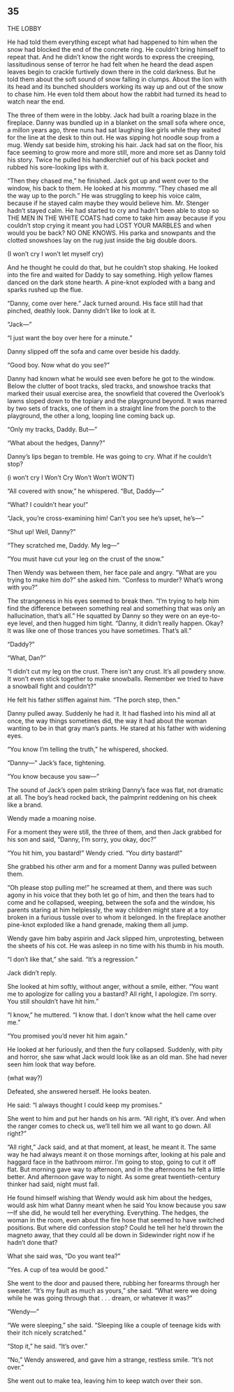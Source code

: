 ## 35

THE LOBBY

He had told them everything except what had happened to him when the snow had blocked the end of the concrete ring. He couldn’t bring himself to repeat that. And he didn’t know the right words to express the creeping, lassitudinous sense of terror he had felt when he heard the dead aspen leaves begin to crackle furtively down there in the cold darkness. But he told them about the soft sound of snow falling in clumps. About the lion with its head and its bunched shoulders working its way up and out of the snow to chase him. He even told them about how the rabbit had turned its head to watch near the end.

The three of them were in the lobby. Jack had built a roaring blaze in the fireplace. Danny was bundled up in a blanket on the small sofa where once, a millon years ago, three nuns had sat laughing like girls while they waited for the line at the desk to thin out. He was sipping hot noodle soup from a mug. Wendy sat beside him, stroking his hair. Jack had sat on the floor, his face seeming to grow more and more still, more and more set as Danny told his story. Twice he pulled his handkerchief out of his back pocket and rubbed his sore-looking lips with it.

“Then they chased me,” he finished. Jack got up and went over to the window, his back to them. He looked at his mommy. “They chased me all the way up to the porch.” He was struggling to keep his voice calm, because if he stayed calm maybe they would believe him. Mr. Stenger hadn’t stayed calm. He had started to cry and hadn’t been able to stop so THE MEN IN THE WHITE COATS had come to take him away because if you couldn’t stop crying it meant you had LOST YOUR MARBLES and when would you be back? NO ONE KNOWS. His parka and snowpants and the clotted snowshoes lay on the rug just inside the big double doors.

(I won’t cry I won’t let myself cry)

And he thought he could do that, but he couldn’t stop shaking. He looked into the fire and waited for Daddy to say something. High yellow flames danced on the dark stone hearth. A pine-knot exploded with a bang and sparks rushed up the flue.

“Danny, come over here.” Jack turned around. His face still had that pinched, deathly look. Danny didn’t like to look at it.

“Jack—”

“I just want the boy over here for a minute.”

Danny slipped off the sofa and came over beside his daddy.

“Good boy. Now what do you see?”

Danny had known what he would see even before he got to the window. Below the clutter of boot tracks, sled tracks, and snowshoe tracks that marked their usual exercise area, the snowfield that covered the Overlook’s lawns sloped down to the topiary and the playground beyond. It was marred by two sets of tracks, one of them in a straight line from the porch to the playground, the other a long, looping line coming back up.

“Only my tracks, Daddy. But—”

“What about the hedges, Danny?”

Danny’s lips began to tremble. He was going to cry. What if he couldn’t stop?

(i won’t cry I Won’t Cry Won’t Won’t WON’T)

“All covered with snow,” he whispered. “But, Daddy—”

“What? I couldn’t hear you!”

“Jack, you’re cross-examining him! Can’t you see he’s upset, he’s—”

“Shut up! Well, Danny?”

“They scratched me, Daddy. My leg—”

“You must have cut your leg on the crust of the snow.”

Then Wendy was between them, her face pale and angry. “What are you trying to make him do?” she asked him. “Confess to murder? What’s wrong with you?”

The strangeness in his eyes seemed to break then. “I’m trying to help him find the difference between something real and something that was only an hallucination, that’s all.” He squatted by Danny so they were on an eye-to-eye level, and then hugged him tight. “Danny, it didn’t really happen. Okay? It was like one of those trances you have sometimes. That’s all.”

“Daddy?”

“What, Dan?”

“I didn’t cut my leg on the crust. There isn’t any crust. It’s all powdery snow. It won’t even stick together to make snowballs. Remember we tried to have a snowball fight and couldn’t?”

He felt his father stiffen against him. “The porch step, then.”

Danny pulled away. Suddenly he had it. It had flashed into his mind all at once, the way things sometimes did, the way it had about the woman wanting to be in that gray man’s pants. He stared at his father with widening eyes.

“You know I’m telling the truth,” he whispered, shocked.

“Danny—” Jack’s face, tightening.

“You know because you saw—”

The sound of Jack’s open palm striking Danny’s face was flat, not dramatic at all. The boy’s head rocked back, the palmprint reddening on his cheek like a brand.

Wendy made a moaning noise.

For a moment they were still, the three of them, and then Jack grabbed for his son and said, “Danny, I’m sorry, you okay, doc?”

“You hit him, you bastard!” Wendy cried. “You dirty bastard!”

She grabbed his other arm and for a moment Danny was pulled between them.

“Oh please stop pulling me!” he screamed at them, and there was such agony in his voice that they both let go of him, and then the tears had to come and he collapsed, weeping, between the sofa and the window, his parents staring at him helplessly, the way children might stare at a toy broken in a furious tussle over to whom it belonged. In the fireplace another pine-knot exploded like a hand grenade, making them all jump.



Wendy gave him baby aspirin and Jack slipped him, unprotesting, between the sheets of his cot. He was asleep in no time with his thumb in his mouth.

“I don’t like that,” she said. “It’s a regression.”

Jack didn’t reply.

She looked at him softly, without anger, without a smile, either. “You want me to apologize for calling you a bastard? All right, I apologize. I’m sorry. You still shouldn’t have hit him.”

“I know,” he muttered. “I know that. I don’t know what the hell came over me.”

“You promised you’d never hit him again.”

He looked at her furiously, and then the fury collapsed. Suddenly, with pity and horror, she saw what Jack would look like as an old man. She had never seen him look that way before.

(what way?)

Defeated, she answered herself. He looks beaten.

He said: “I always thought I could keep my promises.”

She went to him and put her hands on his arm. “All right, it’s over. And when the ranger comes to check us, we’ll tell him we all want to go down. All right?”

“All right,” Jack said, and at that moment, at least, he meant it. The same way he had always meant it on those mornings after, looking at his pale and haggard face in the bathroom mirror. I’m going to stop, going to cut it off flat. But morning gave way to afternoon, and in the afternoons he felt a little better. And afternoon gave way to night. As some great twentieth-century thinker had said, night must fall.

He found himself wishing that Wendy would ask him about the hedges, would ask him what Danny meant when he said You know because you saw—If she did, he would tell her everything. Everything. The hedges, the woman in the room, even about the fire hose that seemed to have switched positions. But where did confession stop? Could he tell her he’d thrown the magneto away, that they could all be down in Sidewinder right now if he hadn’t done that?

What she said was, “Do you want tea?”

“Yes. A cup of tea would be good.”

She went to the door and paused there, rubbing her forearms through her sweater. “It’s my fault as much as yours,” she said. “What were we doing while he was going through that . . . dream, or whatever it was?”

“Wendy—”

“We were sleeping,” she said. “Sleeping like a couple of teenage kids with their itch nicely scratched.”

“Stop it,” he said. “It’s over.”

“No,” Wendy answered, and gave him a strange, restless smile. “It’s not over.”

She went out to make tea, leaving him to keep watch over their son.





